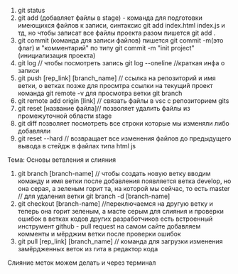 1. git status
2. git add (добавляет файлы в stage) - команда для подготовки имеющихся файлов к записи, синтаксис
git add index.html index.js и тд, но чтобы записат все файлы проекта разом пишется git add .
3. git commit (команда для записи файлов) пишется git commit -m(это флаг) и "комментарий" по типу
git commit -m "init project" (инициализация проекта)
4. git log // чтобы посмотреть запись git log --oneline //краткая инфа о записи
5. git push [rep_link] [branch_name] // ссылка на репозиторий и имя ветки, о ветках позже
для просмтра ссылки на текущий проект команда git remote -v
для просмотра ветки git branch
6. git remote add origin [link] // связать файлы в vsc с репозиторием gits
7. git reset [название файла]// позволяет удалить файлы из промежуточной области stage
8. git diff позволяет посмотреть все строки которые мы изменяли либо добавляли
9. git reset --hard // возвращает все изменения файлов до предыдущего вывода в стейдж в файлах типа html js

Тема: Основы ветвления и слияния
1. git branch [branch-name] // чтобы создать новую ветку вводим команду и имя ветки
после добавления появляется ветка develop, но она  серая, а зеленым горит та, на которой мы сейчас, то есть master // для удаления ветки git branch -d [branch-name]
2. git checkout [branch-name] //переключаемся на другую ветку и теперь она горит зеленым, а масте серым
для слияния и проверки ошибок в ветках кодов других разработчиков есть встроенный инструмент github - pull request на самом сайте добавляем комменты и мёрджим ветки после проверки ошибок
3. git pull [rep_link] [branch_name] // команда для загрузки изменения замёрдженных веток из гита в редактор кода

Слияние меток можем делать и через терминал
